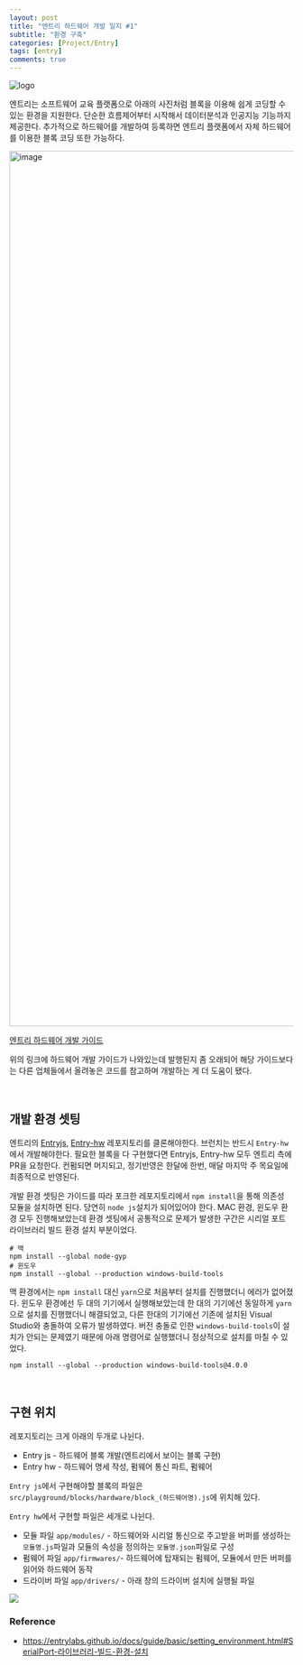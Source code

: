 ```yaml
---
layout: post
title: "엔트리 하드웨어 개발 일지 #1"
subtitle: "환경 구축"
categories: [Project/Entry]
tags: [entry]
comments: true
---
```


![logo](https://user-images.githubusercontent.com/48276682/109602600-c4e12400-7b63-11eb-9bf1-0cb5b8de3ffe.png)

엔트리는 소프트웨어 교육 플랫폼으로 아래의 사진처럼 블록을 이용해 쉽게 코딩할 수 있는 환경을 지원한다. 단순한 흐름제어부터 시작해서 데이터분석과 인공지능 기능까지 제공한다. 추가적으로 하드웨어를 개발하여 등록하면 엔트리 플랫폼에서 자체 하드웨어를 이용한 블록 코딩 또한 가능하다.

<img width="1552" alt="image" src="https://user-images.githubusercontent.com/48276682/109602479-83507900-7b63-11eb-98c9-abfc0a379c59.png">

[엔트리 하드웨어 개발 가이드](https://entrylabs.github.io/docs/guide/entry-hw/2016-05-01-getting_started.html)

위의 링크에 하드웨어 개발 가이드가 나와있는데 발행된지 좀 오래되어 해당 가이드보다는 다른 업체들에서 올려놓은 코드를 참고하며 개발하는 게 더 도움이 됐다.

<br>

## 개발 환경 셋팅

엔트리의 [Entryjs](https://github.com/entrylabs/entryjs), [Entry-hw](https://github.com/entrylabs/entry-hw) 레포지토리를 클론해야한다. 브런치는 반드시 `Entry-hw`에서 개발해야한다. 필요한 블록을 다 구현했다면 Entryjs, Entry-hw 모두 엔트리 측에 PR을 요청한다. 컨펌되면 머지되고, 정기반영은 한달에 한번, 매달 마지막 주 목요일에 최종적으로 반영된다.

개발 환경 셋팅은 가이드를 따라 포크한 레포지토리에서 `npm install`을 통해 의존성 모듈을 설치하면 된다. 당연히 `node js`설치가 되어있어야 한다. MAC 환경, 윈도우 환경 모두 진행해보았는데 환경 셋팅에서 공통적으로 문제가 발생한 구간은 시리얼 포트 라이브러리 빌드 환경 설치 부분이었다.

```
# 맥
npm install --global node-gyp
# 윈도우
npm install --global --production windows-build-tools
```

맥 환경에서는 `npm install` 대신 `yarn`으로 처음부터 설치를 진행했더니 에러가 없어졌다. 윈도우 환경에선 두 대의 기기에서 실행해보았는데 한 대의 기기에선 동일하게 `yarn`으로 설치를 진행했더니 해결되었고, 다른 한대의 기기에선 기존에 설치된 Visual Studio와 충돌하여 오류가 발생하였다. 버전 충돌로 인한 `windows-build-tools`이 설치가 안되는 문제였기 때문에 아래 명령어로 실행했더니 정상적으로 설치를 마칠 수 있었다.

```
npm install --global --production windows-build-tools@4.0.0
```

<br>

## 구현 위치

레포지토리는 크게 아래의 두개로 나뉜다.

- Entry js - 하드웨어 블록 개발(엔트리에서 보이는 블록 구현)
- Entry hw - 하드웨어 명세 작성, 펌웨어 통신 파트, 펌웨어

`Entry js`에서 구현해야할 블록의 파일은 `src/playground/blocks/hardware/block_(하드웨어명).js`에 위치해 있다.

`Entry hw`에서 구현할 파일은 세개로 나뉜다.

- 모듈 파일 `app/modules/` - 하드웨어와 시리얼 통신으로 주고받을 버퍼를 생성하는 `모듈명.js`파일과 모듈의 속성을 정의하는 `모듈명.json`파일로 구성
- 펌웨어 파일 `app/firmwares/`- 하드웨어에 탑재되는 펌웨어, 모듈에서 만든 버퍼를 읽어와 하드웨어 동작
- 드라이버 파일 `app/drivers/` - 아래 창의 드라이버 설치에 실행될 파일

![](https://entrylabs.github.io/docs/images/tutorial/tutorial11.png)

### Reference

- <https://entrylabs.github.io/docs/guide/basic/setting_environment.html#SerialPort-라이브러리-빌드-환경-설치>
